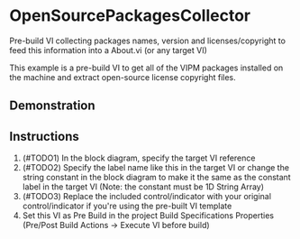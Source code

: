 # OpenSourcePackagesCollector
Pre-build VI collecting packages names, version and licenses/copyright to feed this information into a About.vi (or any target VI)

This example is a pre-build VI to get all of the VIPM packages installed on the machine and extract open-source license copyright files.

## Demonstration
[](https://github.com/NeosoftTechnologiesInc/OpenSourcePackagesCollector/assets/149504000/0b98dba9-40c4-4f43-a261-10d90820b914)

## Instructions
1. (#TODO1) In the block diagram, specify the target VI reference
2. (#TODO2) Specify the label name like this in the target VI
or change the string constant in the block diagram to make it the same as the constant label in the target VI
(Note: the constant must be 1D String Array)
3. (#TODO3) Replace the included control/indicator with your original control/indicator if you're using the pre-built VI template 
3. Set this VI as Pre Build in the project Build Specifications Properties (Pre/Post Build Actions -> Execute VI before build)
